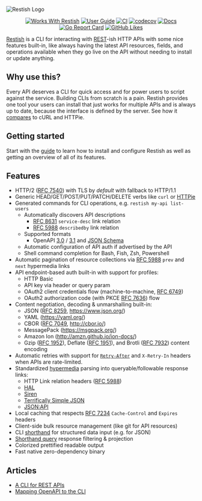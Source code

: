 ![Restish Logo](https://user-images.githubusercontent.com/106826/82109918-ec5b2300-96ee-11ea-9af0-8515329d5965.png)

<div style="text-align: center;">

[![Works With Restish](https://img.shields.io/badge/Works%20With-Restish-ff5f87)](https://rest.sh/) [![User Guide](https://img.shields.io/badge/Docs-Guide-5fafd7)](https://rest.sh/#/guide) [![CI](https://github.com/rest-sh/restish/workflows/CI/badge.svg?branch=main)](https://github.com/rest-sh/restish/actions?query=workflow%3ACI+branch%3Amain++) [![codecov](https://codecov.io/gh/rest-sh/restish/branch/main/graph/badge.svg)](https://codecov.io/gh/rest-sh/restish) [![Docs](https://img.shields.io/badge/godoc-reference-5fafd7)](https://pkg.go.dev/github.com/rest-sh/restish?tab=subdirectories) [![Go Report Card](https://goreportcard.com/badge/github.com/rest-sh/restish)](https://goreportcard.com/report/github.com/rest-sh/restish) [![GitHub Likes](https://img.shields.io/github/stars/rest-sh/restish?style=social)](https://github.com/rest-sh/restish)

</div>

[Restish](https://rest.sh/) is a CLI for interacting with [REST](https://apisyouwonthate.com/blog/rest-and-hypermedia-in-2019)-ish HTTP APIs with some nice features built-in, like always having the latest API resources, fields, and operations available when they go live on the API without needing to install or update anything.

## Why use this?

Every API deserves a CLI for quick access and for power users to script against the service. Building CLIs from scratch is a pain. Restish provides one tool your users can install that just works for multiple APIs and is always up to date, because the interface is defined by the server. See how it [compares](/comparison.md) to cURL and HTTPie.

## Getting started

Start with the [guide](/guide.md) to learn how to install and configure Restish as well as getting an overview of all of its features.

## Features

- HTTP/2 ([RFC 7540](https://tools.ietf.org/html/rfc7540)) with TLS by _default_ with fallback to HTTP/1.1
- Generic HEAD/GET/POST/PUT/PATCH/DELETE verbs like `curl` or [HTTPie](https://httpie.org/)
- Generated commands for CLI operations, e.g. `restish my-api list-users`
  - Automatically discovers API descriptions
    - [RFC 8631](https://tools.ietf.org/html/rfc8631) `service-desc` link relation
    - [RFC 5988](https://tools.ietf.org/html/rfc5988#section-6.2.2) `describedby` link relation
  - Supported formats
    - OpenAPI [3.0](https://github.com/OAI/OpenAPI-Specification/blob/master/versions/3.0.3.md) / [3.1](https://spec.openapis.org/oas/v3.1.0.html) and [JSON Schema](https://json-schema.org/)
  - Automatic configuration of API auth if advertised by the API
  - Shell command completion for Bash, Fish, Zsh, Powershell
- Automatic pagination of resource collections via [RFC 5988](https://tools.ietf.org/html/rfc5988) `prev` and `next` hypermedia links
- API endpoint-based auth built-in with support for profiles:
  - HTTP Basic
  - API key via header or query param
  - OAuth2 client credentials flow (machine-to-machine, [RFC 6749](https://tools.ietf.org/html/rfc6749))
  - OAuth2 authorization code (with PKCE [RFC 7636](https://tools.ietf.org/html/rfc7636)) flow
- Content negotiation, decoding & unmarshalling built-in:
  - JSON ([RFC 8259](https://tools.ietf.org/html/rfc8259), <https://www.json.org/>)
  - YAML (<https://yaml.org/>)
  - CBOR ([RFC 7049](https://tools.ietf.org/html/rfc7049), <http://cbor.io/>)
  - MessagePack (<https://msgpack.org/>)
  - Amazon Ion (<http://amzn.github.io/ion-docs/>)
  - Gzip ([RFC 1952](https://tools.ietf.org/html/rfc1952)), Deflate ([RFC 1951](https://datatracker.ietf.org/doc/html/rfc1951)), and Brotli ([RFC 7932](https://tools.ietf.org/html/rfc7932)) content encoding
- Automatic retries with support for [`Retry-After`](https://developer.mozilla.org/en-US/docs/Web/HTTP/Headers/Retry-After) and `X-Retry-In` headers when APIs are rate-limited.
- Standardized [hypermedia](https://smartbear.com/learn/api-design/what-is-hypermedia/) parsing into queryable/followable response links:
  - HTTP Link relation headers ([RFC 5988](https://tools.ietf.org/html/rfc5988#section-6.2.2))
  - [HAL](http://stateless.co/hal_specification.html)
  - [Siren](https://github.com/kevinswiber/siren)
  - [Terrifically Simple JSON](https://github.com/mpnally/Terrifically-Simple-JSON)
  - [JSON:API](https://jsonapi.org/)
- Local caching that respects [RFC 7234](https://tools.ietf.org/html/rfc7234) `Cache-Control` and `Expires` headers
- Client-side bulk resource management (like git for API resources)
- CLI [shorthand](https://github.com/danielgtaylor/openapi-cli-generator/tree/master/shorthand#cli-shorthand-syntax) for structured data input (e.g. for JSON)
- [Shorthand query](https://github.com/danielgtaylor/shorthand#querying) response filtering & projection
- Colorized prettified readable output
- Fast native zero-dependency binary

## Articles

- [A CLI for REST APIs](https://dev.to/danielgtaylor/a-cli-for-rest-apis-part-1-104b)
- [Mapping OpenAPI to the CLI](https://dev.to/danielgtaylor/mapping-openapi-to-the-cli-37pb)
